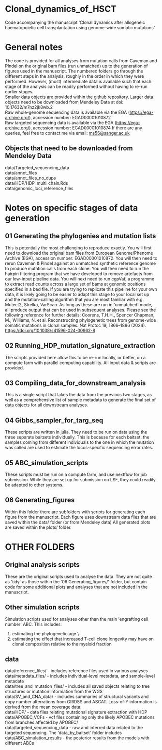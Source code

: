 # Clonal_dynamics_of_HSCT
Code accompanying the manuscript 'Clonal dynamics after allogeneic haematopoietic cell transplantation using genome-wide somatic mutations'

# General notes
The code is provided for all analyses from mutation calls from Caveman and Pindel on the original bam files (run unmatched) up to the generation of figures used in the manuscript. The numbered folders go through the different steps in the analysis, roughly in the order in which they were performed. However, (most) intermediate data is available such that each stage of the analysis can be readily performed without having to re-run earlier stages. \
Smaller data objects are provided within the github repository. Larger data objects need to be downloaded from Mendeley Data at doi: 10.17632/m7nz2jk8wb.2 \
Raw whole-genome sequencing data is available via the EGA (https://ega-archive.org/), accession number: EGAD00001010872 \
Raw targeted sequencing data is available via the EGA (https://ega-archive.org/), accession number: EGAD00001010874
If there are any queries, feel free to contact me via email: ms56@sanger.ac.uk

## Objects that need to be downloaded from Mendeley Data
data/Targeted_sequencing_data \
data/annot_files \
data/annot_files_no_dups \
data/HDP/HDP_multi_chain.Rds \
data/genomic_loci_reference_files

# Notes on specific stages of data generation

## 01 Generating the phylogenies and mutation lists
This is potentially the most challenging to reproduce exactly. You will first need to download the original bam files from European Genome/Phenome Archive (EGA), accession number: EGAD00001010872.
You will then need to rerun Caveman & Pindel against an unmatched synthetic reference genome to produce mutation calls from each clone.
You will then need to run the hairpin filtering program that we have developed to remove artefacts from our low-input pipeline data.
You will next need to run cgpVaf, a programme to extract read counts across a large set of bams at genomic positions specified in a bed file.
If you are trying to replicate this pipeline for your own data, it is likely going to be easier to adapt this stage to your local set up and the mutation-calling algorithm that you are most familiar with e.g. Mutect2, Strelka, VarScan. As long as these are run in 'unmatched' mode, all produce output that can be used in subsequent analyses. Please see the following reference for further details:
Coorens, T.H.H., Spencer Chapman, M., Williams, N. et al. Reconstructing phylogenetic trees from genome-wide somatic mutations in clonal samples. Nat Protoc 19, 1866–1886 (2024). https://doi.org/10.1038/s41596-024-00962-8 

## 02 Running_HDP_mutation_signature_extraction
The scripts provided here allow this to be re-run locally, or better, on a compute farm with parallel computing capability. All input data & scripts are provided.

## 03 Compiling_data_for_downstream_analysis
This is a single script that takes the data from the previous two stages, as well as a comprehensive list of sample metadata to generate the final set of data objects for all downstream analyses.

## 04 Gibbs_sampler_for_targ_seq
These scripts are written in julia. They need to be run on data using the three separate baitsets individually. This is because for each baitset, the samples coming from different individuals to the one in which the mutation was called are used to estimate the locus-specific sequencing error rates.

## 05 ABC_simulation_scripts
These scripts must be run on a compute farm, and use nextflow for job submission.
While they are set up for submission on LSF, they could readily be adapted to other systems.

## 06 Generating_figures
Within this folder there are subfolders with scripts for generating each figure from the manuscript.
Each figure uses downstream data files that are saved within the data/ folder (or from Mendeley data)
All generated plots are saved within the plots/ folder.

# OTHER FOLDERS
## Original analysis scripts
These are the original scripts used to analyse the data. They are not quite as 'tidy' as those within the '06 Generating_figures/' folder, but contain code for some additional plots and analyses that are not included in the manuscript.

## Other simulation scripts
Simulation scripts used for analyses other than the main 'engrafting cell number' ABC.
This includes:
1. estimating the phylogenetic age \
2. estimating the effect that increased T-cell clone longevity may have on clonal composition relative to the myeloid fraction

## data
data/reference_files/ - includes reference files used in various analyses \
data/metadata_files/ - includes individual-level metadata, and sample-level metadata \
data/tree_and_mutation_files/ - includes all saved objects relating to tree structures or mutation information from the WGS \
data/SV_and_CNA_data/ - includes summaries of structural variants and copy number alterrations from GRIDSS and ASCAT. Loss-of-Y information is derived from the mean coverage data. \
data/HDP/ - data files relating mutational signature extraction with HDP \
data/APOBEC_VCFs - vcf files containing only the likely APOBEC mutations from branches affected by APOBEC/ \
data/targeted_sequencing_data - raw and inferred data related to the targeted sequencing. The 'data_by_baitset' folder includes \
data/ABC_simulation_results - the posterior results from the models with different ABCs


